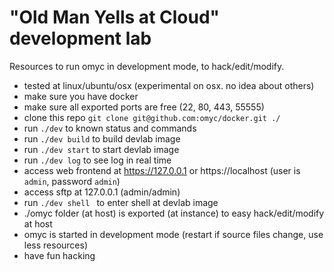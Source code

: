 # "Old Man Yells at Cloud" development lab

Resources to run omyc in development mode, to hack/edit/modify.

* tested at linux/ubuntu/osx (experimental on osx. no idea about others)
* make sure you have docker
* make sure all exported ports are free (22, 80, 443, 55555)
* clone this repo `git clone git@github.com:omyc/docker.git ./`
* run `./dev` to known status and commands
* run `./dev build` to build devlab image
* run `./dev start` to start devlab image
* run `./dev log` to see log in real time
* access web frontend at https://127.0.0.1 or https://localhost (user is `admin`, password `admin`)
* access sftp at 127.0.0.1 (admin/admin)
* run `./dev shell ` to enter shell at devlab image
* ./omyc folder (at host) is exported (at instance) to easy hack/edit/modify at host
* omyc is started in development mode (restart if source files change, use less resources)
* have fun hacking


